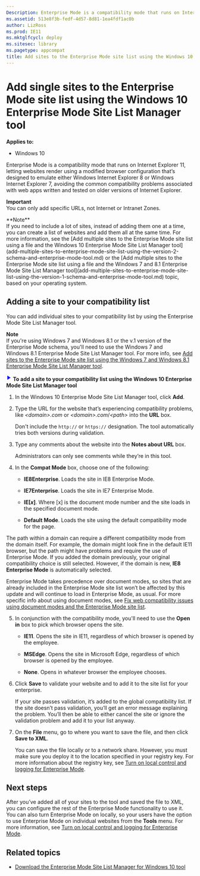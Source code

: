 ```yaml
---
Description: Enterprise Mode is a compatibility mode that runs on Internet Explorer 11, letting websites render using a modified browser configuration that''s designed to emulate either Windows Internet Explorer 8 or Windows Internet Explorer 7, avoiding the common compatibility problems associated with web apps written and tested on older versions of Internet Explorer.
ms.assetid: 513e8f3b-fedf-4d57-8d81-1ea4fdf1ac0b
author: LizRoss
ms.prod: IE11
ms.mktglfcycl: deploy
ms.sitesec: library
ms.pagetype: appcompat
title: Add sites to the Enterprise Mode site list using the Windows 10 Enterprise Mode Site List Manager tool (Internet Explorer 11 for IT Pros)
---
```


# Add single sites to the Enterprise Mode site list using the Windows 10 Enterprise Mode Site List Manager tool

**Applies to:**

-   Windows 10

Enterprise Mode is a compatibility mode that runs on Internet Explorer 11, letting websites render using a modified browser configuration that’s designed to emulate either Windows Internet Explorer 8 or Windows Internet Explorer 7, avoiding the common compatibility problems associated with web apps written and tested on older versions of Internet Explorer.<p>**Important**<br>You can only add specific URLs, not Internet or Intranet Zones.

<p>**Note**<br>If you need to include a lot of sites, instead of adding them one at a time, you can create a list of websites and add them all at the same time. For more information, see the [Add multiple sites to the Enterprise Mode site list using a file and the Windows 10 Enterprise Mode Site List Manager tool](add-multiple-sites-to-enterprise-mode-site-list-using-the-version-2-schema-and-enterprise-mode-tool.md) or the [Add multiple sites to the Enterprise Mode site list using a file and the Windows 7 and 8.1 Enterprise Mode Site List Manager tool](add-multiple-sites-to-enterprise-mode-site-list-using-the-version-1-schema-and-enterprise-mode-tool.md) topic, based on your operating system.

## Adding a site to your compatibility list
You can add individual sites to your compatibility list by using the Enterprise Mode Site List Manager tool.<p>
**Note**<br>If you're using Windows 7 and Windows 8.1 or the v.1 version of the Enterprise Mode schema, you'll need to use the Windows 7 and Windows 8.1 Enterprise Mode Site List Manager tool. For more info, see [Add sites to the Enterprise Mode site list using the Windows 7 and Windows 8.1 Enterprise Mode Site List Manager tool](add-single-sites-to-enterprise-mode-site-list-using-the-version-1-enterprise-mode-tool.md).

 ![](images/wedge.gif) **To add a site to your compatibility list using the Windows 10 Enterprise Mode Site List Manager tool**

1.  In the Windows 10 Enterprise Mode Site List Manager tool, click **Add**.

2.  Type the URL for the website that’s experiencing compatibility problems, like *&lt;domain&gt;.com* or *&lt;domain&gt;.com*/*&lt;path&gt;* into the **URL** box.<p>
Don't include the `http://` or `https://` designation. The tool automatically tries both versions during validation.

3.  Type any comments about the website into the **Notes about URL** box.<p>
Administrators can only see comments while they’re in this tool.

4.  In the **Compat Mode** box, choose one of the following:

    -   **IE8Enterprise**. Loads the site in IE8 Enterprise Mode.

    -   **IE7Enterprise**. Loads the site in IE7 Enterprise Mode.

    -   **IE\[*x*\]**. Where \[x\] is the document mode number and the site loads in the specified document mode.

    -   **Default Mode**. Loads the site using the default compatibility mode for the page.

   The path within a domain can require a different compatibility mode from the domain itself. For example, the domain might look fine in the default IE11 browser, but the path might have problems and require the use of Enterprise Mode. If you added the domain previously, your original compatibility choice is still selected. However, if the domain is new, **IE8 Enterprise Mode** is automatically selected.
   
   Enterprise Mode takes precedence over document modes, so sites that are already included in the Enterprise Mode site list won’t be affected by this update and will continue to load in Enterprise Mode, as usual. For more specific info about using document modes, see [Fix web compatibility issues using document modes and the Enterprise Mode site list](fix-compat-issues-with-doc-modes-and-enterprise-mode-site-list.md).

5.  In conjunction with the compatibility mode, you'll need to use the **Open in** box to pick which browser opens the site.

    -   **IE11**. Opens the site in IE11, regardless of which browser is opened by the employee.

    -   **MSEdge**. Opens the site in Microsoft Edge, regardless of which browser is opened by the employee.

    -   **None**. Opens in whatever browser the employee chooses.

6.  Click **Save** to validate your website and to add it to the site list for your enterprise.<p>
If your site passes validation, it’s added to the global compatibility list. If the site doesn’t pass validation, you’ll get an error message explaining the problem. You’ll then be able to either cancel the site or ignore the validation problem and add it to your list anyway.

7.  On the **File** menu, go to where you want to save the file, and then click **Save to XML**.<p>
You can save the file locally or to a network share. However, you must make sure you deploy it to the location specified in your registry key. For more information about the registry key, see [Turn on local control and logging for Enterprise Mode](turn-on-local-control-and-logging-for-enterprise-mode.md).

## Next steps
After you’ve added all of your sites to the tool and saved the file to XML, you can configure the rest of the Enterprise Mode functionality to use it. You can also turn Enterprise Mode on locally, so your users have the option to use Enterprise Mode on individual websites from the **Tools** menu. For more information, see [Turn on local control and logging for Enterprise Mode](turn-on-local-control-and-logging-for-enterprise-mode.md).

## Related topics
- [Download the Enterprise Mode Site List Manager for Windows 10 tool](http://go.microsoft.com/fwlink/p/?LinkId=716853)
 

 



